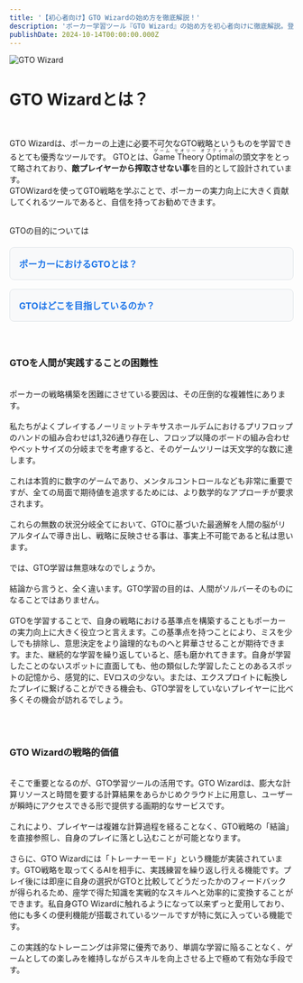 ```yaml
---
title: '【初心者向け】GTO Wizardの始め方を徹底解説！'
description: 'ポーカー学習ツール『GTO Wizard』の始め方を初心者向けに徹底解説。登録方法から分析・練習機能といった基本的な使い方まで、画像をたっぷり使って誰でも分かるように紹介します。'
publishDate: 2024-10-14T00:00:00.000Z
---
```


<img src="/images/wizard_img.png" alt="GTO Wizard" /><br>

# GTO Wizardとは？
<br>

GTO Wizardは、ポーカーの上達に必要不可欠なGTO戦略というものを学習できるとても優秀なツールです。
GTOとは、<ruby>Game Theory Optimal<rt>ゲーム セオリー オプティマル</rt></ruby>の頭文字をとって略されており、<strong>敵プレイヤーから搾取させない事</strong>を目的として設計されています。
<br>
GTOWizardを使ってGTO戦略を学ぶことで、ポーカーの実力向上に大きく貢献してくれるツールであると、自信を持ってお勧めできます。
<br><br>

GTOの目的については

<div style="display: flex; flex-direction: column; gap: 16px; margin: 20px 0;">
  <a href="https://japan.gtowizard.com/blog/what-is-gto-in-poker/" target="_blank" style="text-decoration: none; color: inherit;">
    <div style="border: 1px solid #e1e5e9; border-radius: 8px; padding: 16px; background: #f8f9fa; transition: box-shadow 0.2s; cursor: pointer;">
      <h4 style="margin: 0; color: #1a73e8; font-size: 16px;">ポーカーにおけるGTOとは？</h4>
    </div>
  </a>
  
  <a href="https://japan.gtowizard.com/blog/what-does-gto-aim-to-achieve/" target="_blank" style="text-decoration: none; color: inherit;">
    <div style="border: 1px solid #e1e5e9; border-radius: 8px; padding: 16px; background: #f8f9fa; transition: box-shadow 0.2s; cursor: pointer;">
      <h4 style="margin: 0; color: #1a73e8; font-size: 16px;">GTOはどこを目指しているのか？</h4>
    </div>
  </a>
</div>

<br>

### GTOを人間が実践することの困難性
<br>
ポーカーの戦略構築を困難にさせている要因は、その圧倒的な複雑性にあります。
<br><br>
私たちがよくプレイするノーリミットテキサスホールデムにおけるプリフロップのハンドの組み合わせは1,326通り存在し、フロップ以降のボードの組み合わせやベットサイズの分岐までを考慮すると、そのゲームツリーは天文学的な数に達します。
<br><br>
これは本質的に数字のゲームであり、メンタルコントロールなども非常に重要ですが、全ての局面で期待値を追求するためには、より数学的なアプローチが要求されます。
<br><br>
これらの無数の状況分岐全てにおいて、GTOに基づいた最適解を人間の脳がリアルタイムで導き出し、戦略に反映させる事は、事実上不可能であると私は思います。
<br><br>
では、GTO学習は無意味なのでしょうか。
<br><br>
結論から言うと、全く違います。GTO学習の目的は、人間がソルバーそのものになることではありません。
<br><br>
GTOを学習することで、自身の戦略における基準点を構築することもポーカーの実力向上に大きく役立つと言えます。この基準点を持つことにより、ミスを少しでも排除し、意思決定をより論理的なものへと昇華させることが期待できます。また、継続的な学習を繰り返していると、感も磨かれてきます。自身が学習したことのないスポットに直面しても、他の類似した学習したことのあるスポットの記憶から、感覚的に、EVロスの少ない。または、エクスプロイトに転換したプレイに繋げることができる機会も、GTO学習をしていないプレイヤーに比べ多くその機会が訪れるでしょう。

<br><br>


### GTO Wizardの戦略的価値
<br>
そこで重要となるのが、GTO学習ツールの活用です。GTO Wizardは、膨大な計算リソースと時間を要する計算結果をあらかじめクラウド上に用意し、ユーザーが瞬時にアクセスできる形で提供する画期的なサービスです。
<br><br>
これにより、プレイヤーは複雑な計算過程を経ることなく、GTO戦略の「結論」を直接参照し、自身のプレイに落とし込むことが可能となります。
<br><br>
さらに、GTO Wizardには「トレーナーモード」という機能が実装されています。GTO戦略を取ってくるAIを相手に、実践練習を繰り返し行える機能です。プレイ後には即座に自身の選択がGTOと比較してどうだったかのフィードバックが得られるため、座学で得た知識を実戦的なスキルへと効率的に変換することができます。私自身GTO Wizardに触れるようになって以来ずっと愛用しており、他にも多くの便利機能が搭載されているツールですが特に気に入っている機能です。
<br><br>
この実践的なトレーニングは非常に優秀であり、単調な学習に陥ることなく、ゲームとしての楽しみを維持しながらスキルを向上させる上で極めて有効な手段です。



